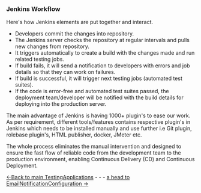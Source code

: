 ### Jenkins Workflow
Here's how Jenkins elements are put together and interact.
- Developers commit the changes into repository.
- The Jenkins server checks the repository at regular intervals and pulls new changes from repository.
- It triggers automatically to create a build with the changes made and run related testing jobs. 
- If build fails, it will send a notification to developers with errors and job details so that they can work on failures.
- If build is successful, it will trigger next testing jobs (automated test suites).
- If the code is error-free and automated test suites passed, the deployment team/developer will be notified with the build details for deploying into the production server.
      
The main advantage of Jenkins is having 1000+ plugin's to ease our work. As per requirement,  different tools/features contains respective plugin's in Jenkins which needs to be installed manually and use further i.e Git plugin, rolebase plugin's, HTML publisher, docker, JMeter etc. 
     
The whole process eliminates the manual intervention and designed to ensure the fast flow of reliable code from the development team to the production environment, enabling Continuous Delivery (CD) and Continuous Deployment.

[<-Back to main TestingApplications](../../../TestingApplications.md) - - - [a head to EmailNotificationConfiguration ->](./EmailNotificationConfiguration.md)
